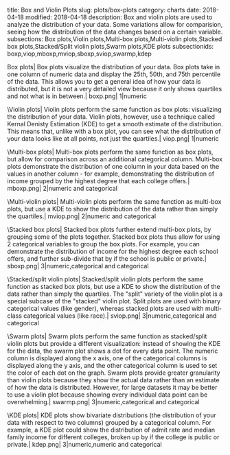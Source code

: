 title: Box and Violin Plots
slug: plots/box-plots
category: charts
date: 2018-04-18
modified: 2018-04-18
description: Box and violin plots are used to analyze the distribution of your data. Some variations allow for comparision, seeing how the distribution of the data changes based on a certain variable.
subsections: Box plots,Violin plots,Multi-box plots,Multi-violin plots,Stacked box plots,Stacked/Split violin plots,Swarm plots,KDE plots
subsectionids: boxp,viop,mboxp,mviop,sboxp,sviop,swarmp,kdep

Box plots|
Box plots visualize the distribution of your data. Box plots take in one column of numeric data and display the 25th, 50th, and 75th percentile of the data. This allows you to get a general idea of how your data is distributed, but it is not a very detailed view because it only shows quartiles and not what is in between.|
boxp.png|
1|numeric

\Violin plots|
Violin plots perform the same function as box plots: visualizing the distribution of your data. Violin plots, however, use a technique called Kernal Denisty Estimation (KDE) to get a smooth estimate of the distribution. This means that, unlike with a box plot, you can see what the distribution of your data looks like at all points, not just the quartiles.|
viop.png|
1|numeric


\Multi-box plots|
Multi-box plots perform the same function as box plots, but allow for comparison across an additional categorical column. Multi-box plots demonstrate the distribution of one column in your data based on the values in another column - for example, demonstrating the distribution of income grouped by the highest degree that each college offers.|
mboxp.png|
2|numeric and categorical

\Multi-violin plots|
Multi-violin plots perform the same function as multi-box plots, but use a KDE to show the distribution of the data rather than simply the quartiles.|
mviop.png|
2|numeric and categorical

\Stacked box plots|
Stacked box plots further extend multi-box plots, by grouping some of the plots together. Stacked box plots thus allow for using 2 categorical variables to group the box plots. For example, you can demonstrate the distribution of income for the highest degree each school offers, and further sub-divide that by if the school is public or private.|
sboxp.png|
3|numeric,categorical and categorical

\Stacked/split violin plots|
Stacked/split violin plots perform the same function as stacked box plots, but use a KDE to show the distribution of the data rather than simply the quartiles. The "split" variety of the violin plot is a special subcase of the "stacked" violin plot. Split plots are used with binary categorical values (like gender), whereas stacked plots are used with multi-class categorical values (like race).|
sviop.png|
3|numeric,categorical and categorical

\Swarm plots|
Swarm plots perform the same function as stacked/split violin plots but provide a different visualization: instead of showing the KDE for the data, the swarm plot shows a dot for every data point. The numeric column is displayed along the x axis, one of the categorical columns is displayed along the y axis, and the other categorical column is used to set the color of each dot on the graph. Swarm plots provide greater granularity than violin plots because they show the actual data rather than an estimate of how the data is distributed. However, for large datasets it may be better to use a violin plot because showing every individual data point can be overwhelming.| 
swarmp.png|
3|numeric,categorical and categorical

\KDE plots|
KDE plots show bivariate distributions (the distribution of your data with respect to two columns) grouped by a categorical column. For example, a KDE plot could show the distribution of admit rate and median family income for different colleges, broken up by if the college is public or private.|
kdep.png|
3|numeric,numeric and categorical
